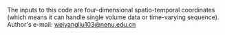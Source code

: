 The inputs to this code are four-dimensional spatio-temporal coordinates (which means it can handle single volume data or time-varying sequence). 
Author's e-mail: weiyangliu103@nenu.edu.cn
